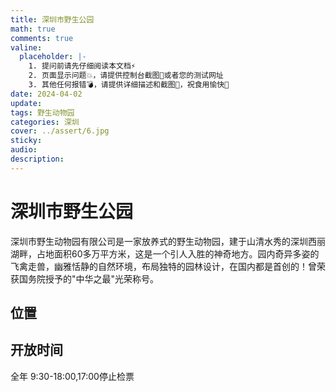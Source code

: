 ```yaml
---
title: 深圳市野生公园
math: true
comments: true
valine:
  placeholder: |-
    1. 提问前请先仔细阅读本文档⚡
    2. 页面显示问题💥，请提供控制台截图📸或者您的测试网址
    3. 其他任何报错💣，请提供详细描述和截图📸，祝食用愉快💪
date: 2024-04-02
update:
tags: 野生动物园
categories: 深圳
cover: ../assert/6.jpg
sticky:
audio:
description:
---
```

# 深圳市野生公园
深圳市野生动物园有限公司是一家放养式的野生动物园，建于山清水秀的深圳西丽湖畔，占地面积60多万平方米，这是一个引人入胜的神奇地方。园内奇异多姿的飞禽走兽，幽雅恬静的自然环境，布局独特的园林设计，在国内都是首创的！曾荣获国务院授予的"中华之最"光荣称号。
## 位置
## 开放时间
全年 9:30-18:00,17:00停止检票